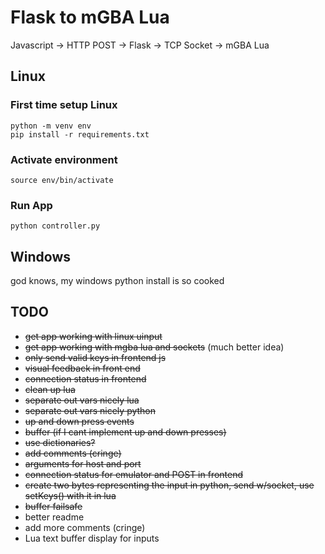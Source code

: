 # Flask to mGBA Lua

Javascript -> HTTP POST -> Flask -> TCP Socket -> mGBA Lua

## Linux

### First time setup Linux

```
python -m venv env
pip install -r requirements.txt
```

### Activate environment

```
source env/bin/activate
```

### Run App

`python controller.py`

## Windows

god knows, my windows python install is so cooked

## TODO

* ~~get app working with linux uinput~~
* ~~get app working with mgba lua and sockets~~ (much better idea)
* ~~only send valid keys in frontend js~~
* ~~visual feedback in front end~~
* ~~connection status in frontend~~
* ~~clean up lua~~
* ~~separate out vars nicely lua~~
* ~~separate out vars nicely python~~
* ~~up and down press events~~
* ~~buffer (if I cant implement up and down presses)~~
* ~~use dictionaries?~~
* ~~add comments (cringe)~~
* ~~arguments for host and port~~
* ~~connection status for emulator and POST in frontend~~
* ~~create two bytes representing the input in python, send w/socket, use setKeys() with it in lua~~
* ~~buffer failsafe~~
* better readme
* add more comments (cringe)
* Lua text buffer display for inputs
